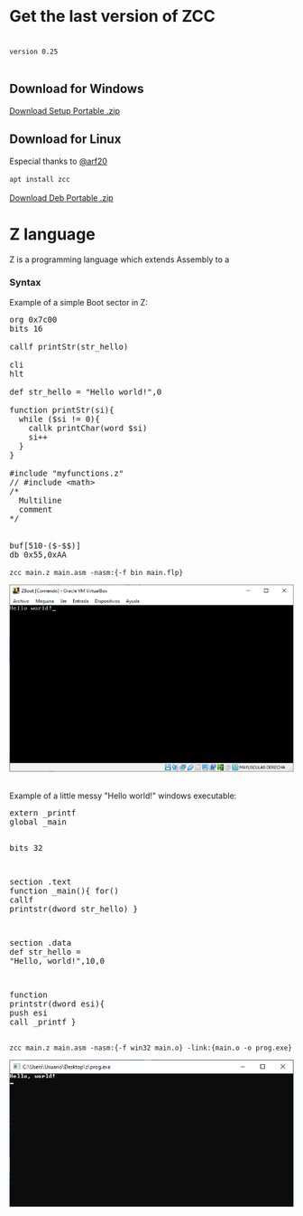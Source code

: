 <br>
<link rel="shortcut icon" type="image/x-icon" href="favicon.png?">
<style>
  header,section#downloads,div.inner>hr{display:none;}
  
  #download-any{
    background: transparent url("https://icons.iconarchive.com/icons/oxygen-icons.org/oxygen/32/Actions-go-down-icon.png") 12px 50% no-repeat;
  }
  #download-zip, #download-tar-gz {
    display: block;
  }
  
  .scode{
    font-size:1.25em;
    padding:6px 12px;
    margin:auto 32px;
  }
  
  .zl_word{
    color:orangered;
    font-weight:bold;
  }
  .zl_string{
    color:cadetblue;
  }
  .zl_comment{
    color:darkgreen;
  }
  .zl_inmed{
    color:gold;
  }
  .zl_nasm_dir{
    color:aqua;
  }
  .zl_nasm_inst{
    color:dodgerblue;
    font-weight:bold;
  }
</style>

# Get the last version of ZCC
<br><code class="scode">version 0.25</code>
<br><br>

## Download for Windows
<div id="downloads" class="clearfix">
  <a target="_blank" href="https://github.com/bruneo32/zcc/tree/main/download/windows/installer" id="download-any" class="button">
    <span>Download Setup</span>
  </a>
  <a target="_blank" href="https://github.com/bruneo32/zcc/tree/main/download/windows/zip" id="download-zip" class="button">
    <span>Portable .zip</span>
  </a>
</div>

## Download for Linux
Especial thanks to <a target="_blank" href="https://github.com/arf20">@arf20</a>
<div id="downloads" class="clearfix">
  <code class="scode">apt install zcc</code>
  <br><br>
  <a target="_blank" href="https://github.com/bruneo32/zcc/tree/main/download/linux/deb" id="download-any" class="button">
    <span>Download Deb</span>
  </a>
  <a target="_blank" href="https://github.com/bruneo32/zcc/tree/main/download/linux/targz" id="download-zip" class="button">
    <span>Portable .zip</span>
  </a>
</div>

# Z language
Z is a programming language which extends Assembly to a

### Syntax
Example of a simple Boot sector in Z:
<pre>
<span class="zl_nasm_dir">org</span> 0x7c00
<span class="zl_nasm_dir">bits</span> 16

<span class="zl_word">callf</span> printStr(str_hello)

<span class="zl_nasm_inst">cli</span>
<span class="zl_nasm_inst">hlt</span>

<span class="zl_word">def</span> str_hello = <span class="zl_string">"Hello world!"</span>,0

<span class="zl_word">function</span> printStr(si){
  <span class="zl_word">while</span> (<span class="zl_inmed">$si</span> != 0){
    <span class="zl_word">callk</span> printChar(<span class="zl_nasm_inst">word</span> <span class="zl_inmed">$si</span>)
    si++
  }
}

<span class="zl_word">#include</span> <span class="zl_string">"myfunctions.z"</span>
<span class="zl_comment">// #include &lt;math&gt;
/*
  Multiline
  comment
*/</span>
  

<span class="zl_word">buf</span>[510-($-$$)]
<span class="zl_nasm_dir">db</span> 0x55,0xAA
</pre>

`zcc main.z main.asm -nasm:{-f bin main.flp}`

![](example_boot.png)

<br>
Example of a little messy "Hello world!" windows executable:
<pre>
<span class="zl_nasm_dir">extern</span> _printf
<span class="zl_nasm_dir">global</span> _main

<span class="zl_nasm_dir">bits</span> 32

<span class="zl_nasm_dir">section</span> .text
<span class="zl_word">function</span> _main(){
  for()
  <span class="zl_word">callf</span> printstr(<span class="zl_nasm_inst">dword</span> str_hello)
}

<span class="zl_nasm_dir">section</span> .data
<span class="zl_word">def</span> str_hello = <span class="zl_string">"Hello, world!"</span>,10,0

<span class="zl_word">function</span> printstr(<span class="zl_nasm_inst">dword</span> esi){
  <span class="zl_nasm_inst">push</span> esi
  <span class="zl_nasm_inst">call</span> _printf
}
</pre>

`zcc main.z main.asm -nasm:{-f win32 main.o} -link:{main.o -o prog.exe}`

![](example_helloworld.png)
